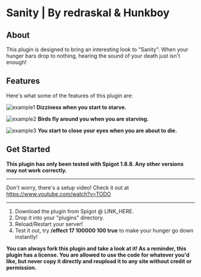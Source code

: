 # Sanity | By redraskal & Hunkboy

## About

This plugin is designed to bring an interesting look to "Sanity".
When your hunger bars drop to nothing, hearing the sound of your death
just isn't enough!

## Features

Here's what some of the features of this plugin are:

![example1](https://i.imgur.com/LlOKh8d.gif)
**Dizziness when you start to starve.**

![example2](https://i.imgur.com/WFxGR1l.gif)
**Birds fly around you when you are starving.**

![example3](https://i.imgur.com/Uo8YOKw.gif)
**You start to close your eyes when you are about to die.**

## Get Started

**This plugin has only been tested with Spigot 1.8.8. Any other versions may not work correctly.**

---

Don't worry, there's a setup video! Check it out at https://www.youtube.com/watch?v=TODO

---

1. Download the plugin from Spigot @ LINK_HERE.
2. Drop it into your "plugins" directory.
3. Reload/Restart your server!
4. Test it out, try __/effect <username> 17 100000 100 true__ to make your hunger go down instantly!

**You can always fork this plugin and take a look at it!
As a reminder, this plugin has a license. You are allowed to use the code for whatever you'd like,
but never copy it directly and reupload it to any site without credit or permission.**